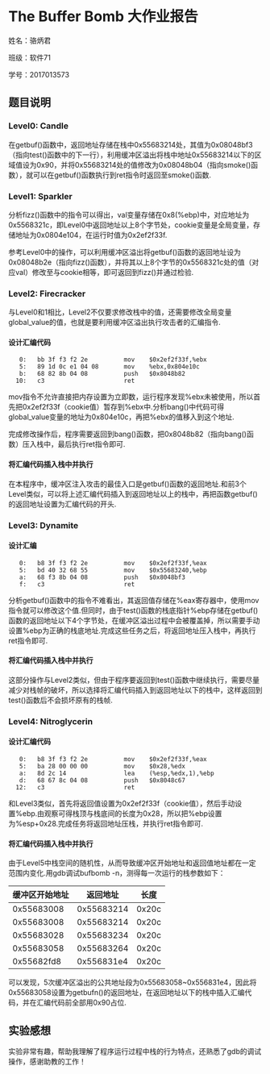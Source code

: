 # The Buffer Bomb 大作业报告
姓名：骆炳君

班级：软件71

学号：2017013573

## 题目说明

### Level0: Candle

在getbuf()函数中，返回地址存储在栈中0x55683214处，其值为0x08048bf3（指向test()函数中的下一行），利用缓冲区溢出将栈中地址0x55683214以下的区域值设为0x90，并将0x55683214处的值修改为0x08048b04（指向smoke()函数），就可以在getbuf()函数执行到ret指令时返回至smoke()函数.

### Level1: Sparkler

分析fizz()函数中的指令可以得出，val变量存储在0x8(%ebp)中，对应地址为0x5568321c，即Level0中返回地址以上8个字节处，cookie变量是全局变量，存储地址为0x0804e104，在运行时值为0x2ef2f33f.

参考Level0中的操作，可以利用缓冲区溢出将getbuf()函数的返回地址设为0x08048b2e（指向fizz()函数），并将其以上8个字节的0x5568321c处的值（对应val）修改至与cookie相等，即可返回到fizz()并通过检验.

### Level2: Firecracker

与Level0和1相比，Level2不仅要求修改栈中的值，还需要修改全局变量global_value的值，也就是要利用缓冲区溢出执行攻击者的汇编指令.

#### 设计汇编代码

```assemble
   0:	bb 3f f3 f2 2e       	mov    $0x2ef2f33f,%ebx
   5:	89 1d 0c e1 04 08    	mov    %ebx,0x804e10c
   b:	68 82 8b 04 08       	push   $0x8048b82
  10:	c3                   	ret    
```

mov指令不允许直接把内存设置为立即数，运行程序发现%ebx未被使用，所以首先把0x2ef2f33f（cookie值）暂存到%ebx中.分析bang()中代码可得global_value变量的地址为0x804e10c，再把%ebx的值移入到这个地址.

完成修改操作后，程序需要返回到bang()函数，把0x8048b82（指向bang()函数）压入栈中，最后执行ret指令即可.

#### 将汇编代码插入栈中并执行

在本程序中，缓冲区注入攻击的最佳入口是getbuf()函数的返回地址.和前3个Level类似，可以将上述汇编代码插入到返回地址以上的栈中，再把函数getbuf()的返回地址设置为汇编代码的开头.

### Level3: Dynamite

#### 设计汇编

```assemble
   0:	b8 3f f3 f2 2e       	mov    $0x2ef2f33f,%eax
   5:	bd 40 32 68 55       	mov    $0x55683240,%ebp
   a:	68 f3 8b 04 08       	push   $0x8048bf3
   f:	c3                   	ret   
```

分析getbuf()函数中的指令不难看出，其返回值存储在%eax寄存器中，使用mov指令就可以修改这个值.但同时，由于test()函数的栈底指针%ebp存储在getbuf()函数的返回地址以下4个字节处，在缓冲区溢出过程中会被覆盖掉，所以需要手动设置%ebp为正确的栈底地址.完成这些任务之后，将返回地址压入栈中，再执行ret指令即可.

#### 将汇编代码插入栈中并执行

这部分操作与Level2类似，但由于程序要返回到test()函数中继续执行，需要尽量减少对栈帧的破坏，所以选择将汇编代码插入到返回地址以下的栈中，这样返回到test()函数后不会损坏原有的栈帧.

### Level4: Nitroglycerin

#### 设计汇编代码

```assemble
   0:	b8 3f f3 f2 2e       	mov    $0x2ef2f33f,%eax
   5:	ba 28 00 00 00       	mov    $0x28,%edx
   a:	8d 2c 14             	lea    (%esp,%edx,1),%ebp
   d:	68 67 8c 04 08       	push   $0x8048c67
  12:	c3                   	ret    
```

和Level3类似，首先将返回值设置为0x2ef2f33f（cookie值），然后手动设置%ebp.由观察可得栈顶与栈底间的长度为0x28，所以把%ebp设置为%esp+0x28.完成任务将返回地址压栈，并执行ret指令即可.

#### 将汇编代码插入栈中并执行

由于Level5中栈空间的随机性，从而导致缓冲区开始地址和返回值地址都在一定范围内变化.用gdb调试bufbomb -n，测得每一次运行的栈参数如下：

| 缓冲区开始地址 | 返回地址 | 长度 |
| ------ | ------ | ------ |
|0x55683008|0x55683214|0x20c|
|0x55683008|0x55683214|0x20c|
|0x55683028|0x55683234|0x20c|
|0x55683058|0x55683264|0x20c|
|0x55682fd8|0x556831e4|0x20c|

可以发现，5次缓冲区溢出的公共地址段为0x55683058~0x556831e4，因此将0x55683058设置为getbufn()的返回地址，在返回地址以下的栈中插入汇编代码，并在汇编代码前全部用0x90占位.

## 实验感想

实验非常有趣，帮助我理解了程序运行过程中栈的行为特点，还熟悉了gdb的调试操作，感谢助教的工作！